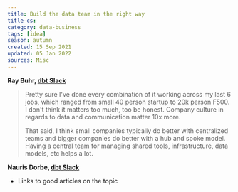 ```yaml
---
title: Build the data team in the right way
title-cs: 
category: data-business
tags: [idea]
season: autumn
created: 15 Sep 2021
updated: 05 Jan 2022
sources: Misc
---
```


**Ray Buhr, [dbt Slack](https://getdbt.slack.com/archives/C022A67TLFL/p1629901727222200?thread_ts=1629894719.221900&cid=C022A67TLFL)**
> Pretty sure I've done every combination of it working across my last 6 jobs, which ranged from small 40 person startup to 20k person F500. I don't think it matters too much, too be honest. Company culture in regards to data and communication matter 10x more.
> 
> That said, I think small companies typically do better with centralized teams and bigger companies do better with a hub and spoke model. Having a central team for managing shared tools, infrastructure, data models, etc helps a lot.

**Nauris Dorbe, [dbt Slack](https://getdbt.slack.com/archives/C02FH9AD85T/p1637655422037200)**
- Links to good articles on the topic
